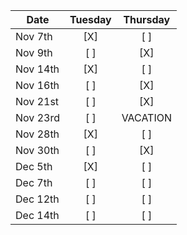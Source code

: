 | Date       | Tuesday | Thursday |
|------------|:-------:|:--------:|
| Nov 7th    | [X]     | [ ]      |
| Nov 9th    | [ ]     | [X]      |
| Nov 14th   | [X]     | [ ]      |
| Nov 16th   | [ ]     | [X]      |
| Nov 21st   | [ ]     | [X]      |
| Nov 23rd   | [ ]     | VACATION      |
| Nov 28th   | [X]     | [ ]      |
| Nov 30th   | [ ]     | [X]      |
| Dec 5th    | [X]     | [ ]      |
| Dec 7th    | [ ]     | [ ]      |
| Dec 12th   | [ ]     | [ ]      |
| Dec 14th   | [ ]     | [ ]      |
